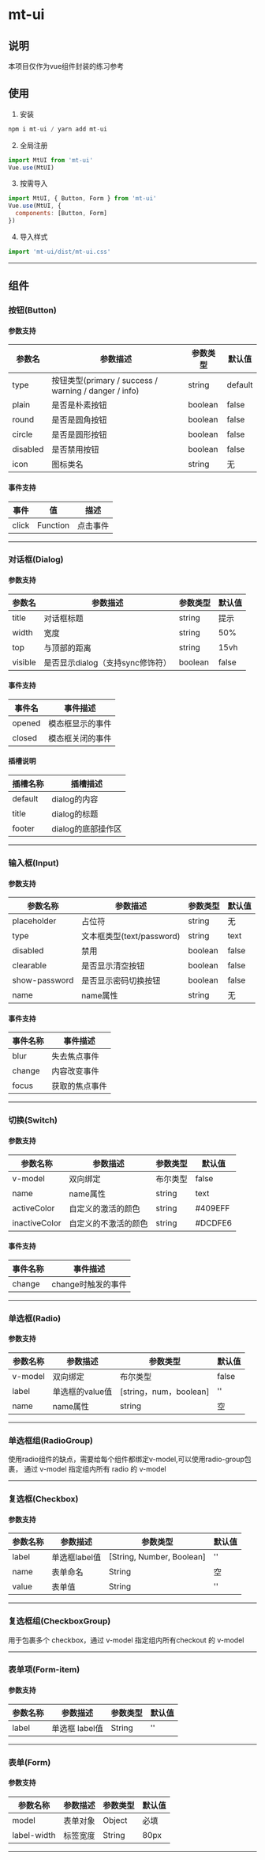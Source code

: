 # mt-ui
## 说明
本项目仅作为vue组件封装的练习参考

## 使用

1. 安装
```javascript
npm i mt-ui / yarn add mt-ui
```
2. 全局注册
```javascript
import MtUI from 'mt-ui'
Vue.use(MtUI)
```
3. 按需导入
```javascript
import MtUI, { Button, Form } from 'mt-ui'
Vue.use(MtUI, {
  components: [Button, Form]
})
```
4. 导入样式
```javascript
import 'mt-ui/dist/mt-ui.css'
```
-----------------

## 组件

### 按钮(Button)

#### 参数支持

| 参数名 | 参数描述 | 参数类型 | 默认值 |
| ------| ------ | ------ | ------ |
| type | 按钮类型(primary / success / warning / danger / info) | string | default |
| plain | 是否是朴素按钮 | boolean | false |
| round | 是否是圆角按钮 | boolean | false |
| circle | 是否是圆形按钮 | boolean | false |
| disabled | 是否禁用按钮 | boolean | false |
| icon | 图标类名 | string | 无 |

#### 事件支持

| 事件 | 值 | 描述 |
| ------| ------ | ------ |
| click | Function | 点击事件 |

-----------------

### 对话框(Dialog)

#### 参数支持

| 参数名 | 参数描述 | 参数类型 | 默认值|
| ------| ------ | ------ | ------ |
| title | 对话框标题 | string | 提示
| width | 宽度 | string | 50%|
| top | 与顶部的距离 | string | 15vh | 
| visible | 是否显示dialog（支持sync修饰符） | boolean | false|

#### 事件支持

| 事件名 | 事件描述 |
| ------| ------ | 
| opened | 模态框显示的事件 |
| closed | 模态框关闭的事件 |

#### 插槽说明

| 插槽名称 | 插槽描述 | 
| ------| ------ |
| default | dialog的内容 | 
| title | dialog的标题 | 
| footer | dialog的底部操作区 | 

-----------------

### 输入框(Input)

#### 参数支持

| 参数名称 | 参数描述 | 参数类型 | 默认值 | 
| ------| ------ | ------ |------ |
| placeholder | 占位符 | string | 无 | 
| type | 文本框类型(text/password) | string | text | 
| disabled | 禁用 | boolean | false | 
| clearable | 是否显示清空按钮 | boolean | false | 
| show-password | 是否显示密码切换按钮 | boolean | false | 
| name | name属性 | string | 无 | 

#### 事件支持

| 事件名称 | 事件描述 | 
| ------| ------ |
| blur | 失去焦点事件 | 
| change | 内容改变事件 |
| focus | 获取的焦点事件 | 

-----------------

### 切换(Switch)

#### 参数支持

| 参数名称 | 参数描述 | 参数类型 | 默认值 | 
| ------| ------ | ------ |------ |
| v-model | 双向绑定 | 布尔类型 | false | 
| name| name属性 | string | text | 
| activeColor | 自定义的激活的颜色 | string | #409EFF
| inactiveColor | 自定义的不激活的颜色 | string | #DCDFE6|

#### 事件支持

| 事件名称 | 事件描述 | 
| ------| ------ |
| change | change时触发的事件 | 

-----------------

### 单选框(Radio)

#### 参数支持

| 参数名称 | 参数描述 | 参数类型 | 默认值 | 
| ------| ------ | ------ |------ |
| v-model | 双向绑定 | 布尔类型 | false | 
| label | 单选框的value值 | [string，num，boolean] | ''| 
| name | name属性 | string | 空 | 

-----------------

### 单选框组(RadioGroup)

使用radio组件的缺点，需要给每个组件都绑定v-model,可以使用radio-group包裹，
通过 v-model 指定组内所有 radio 的 v-model

-----------------

### 复选框(Checkbox)

#### 参数支持

| 参数名称 | 参数描述 | 参数类型 | 默认值 | 
| ------| ------ | ------ |------ |
| label	| 单选框label值 | [String, Number, Boolean] | '' | 
| name | 表单命名 | String | 空 | 
| value| 表单值 | String | '' | 

-----------------

### 复选框组(CheckboxGroup)

用于包裹多个 checkbox，通过 v-model 指定组内所有checkout 的 v-model

-----------------

### 表单项(Form-item)

#### 参数支持

| 参数名称 | 参数描述 | 参数类型 | 默认值 | 
| ------| ------ | ------ |------ |
|label |单选框 label值 | String | '' |

-----------------

### 表单(Form)

#### 参数支持

| 参数名称 | 参数描述 | 参数类型 | 默认值 | 
| ------| ------ | ------ |------ |
| model	| 表单对象 | Object	| 必填 |
| label-width | 标签宽度| String | 80px |

-----------------

